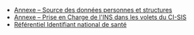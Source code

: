 - <a href="https://esante.gouv.fr/annexe-sources-des-donnees-personnes-et-structures">Annexe – Source des données personnes et structures</a>
- <a href="https://esante.gouv.fr/annexe-prise-en-charge-de-lins-dans-les-volets-du-ci-sis">Annexe – Prise en Charge de l'INS dans les volets du CI-SIS</a>
- <a href="https://industriels.esante.gouv.fr/sites/default/files/media/document/asip_referentiel_identifiant_national_sante-liste-des-oid-des-autorites-d-affectation-des-ins_v0.1.pdf">Référentiel Identifiant national de santé</a>